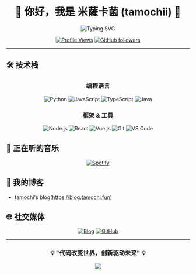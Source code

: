 <div align="center">

# 🌟 你好，我是 米薩卡菌 (tamochii) 🌟

<img src="https://readme-typing-svg.herokuapp.com?font=Fira+Code&pause=1000&color=36BCF7&center=true&vCenter=true&width=435&lines=%E7%A5%9E%E7%A7%98%E7%9A%84%E5%BC%80%E5%8F%91%E8%80%85;Code+Enthusiast;Always+Learning" alt="Typing SVG" />

[![Profile Views](https://komarev.com/ghpvc/?username=tamochii&color=blueviolet&style=flat-square&label=Profile+Views)](https://github.com/tamochii)
[![GitHub followers](https://img.shields.io/github/followers/tamochii?label=Followers&style=social)](https://github.com/tamochii?tab=followers)

</div>

---

## 🛠️ 技术栈

<div align="center">

### 编程语言
![Python](https://img.shields.io/badge/Python-3776AB?style=for-the-badge&logo=python&logoColor=white)
![JavaScript](https://img.shields.io/badge/JavaScript-F7DF1E?style=for-the-badge&logo=javascript&logoColor=black)
![TypeScript](https://img.shields.io/badge/TypeScript-007ACC?style=for-the-badge&logo=typescript&logoColor=white)
![Java](https://img.shields.io/badge/Java-ED8B00?style=for-the-badge&logo=java&logoColor=white)

### 框架 & 工具
![Node.js](https://img.shields.io/badge/Node.js-43853D?style=for-the-badge&logo=node.js&logoColor=white)
![React](https://img.shields.io/badge/React-20232A?style=for-the-badge&logo=react&logoColor=61DAFB)
![Vue.js](https://img.shields.io/badge/Vue.js-35495E?style=for-the-badge&logo=vue.js&logoColor=4FC08D)
![Git](https://img.shields.io/badge/Git-F05032?style=for-the-badge&logo=git&logoColor=white)
![VS Code](https://img.shields.io/badge/VS_Code-007ACC?style=for-the-badge&logo=visual-studio-code&logoColor=white)

</div>

## 🎵 正在听的音乐

<div align="center">

[![Spotify](https://novatorem.vercel.app/api/spotify)](https://open.spotify.com/user/31xgbvqgzyl2iuxrdhsv3smqvjk4)

</div>

## 📝 我的博客

<!-- BLOG-POST-LIST:START -->
- tamochi's blog(https://blog.tamochi.fun)
<!-- BLOG-POST-LIST:END -->

## 🌐 社交媒体

<div align="center">

[![Blog](https://img.shields.io/badge/Blog-blog.tamochi.fun-blue?style=for-the-badge&logo=blogger)](https://blog.tamochi.fun)
[![GitHub](https://img.shields.io/badge/GitHub-tamochii-181717?style=for-the-badge&logo=github)](https://github.com/tamochii)

</div>

---

<div align="center">

### 💡 "代码改变世界，创新驱动未来" 💡

<img src="https://capsule-render.vercel.app/api?type=waving&color=gradient&height=100&section=footer"/>

</div>

